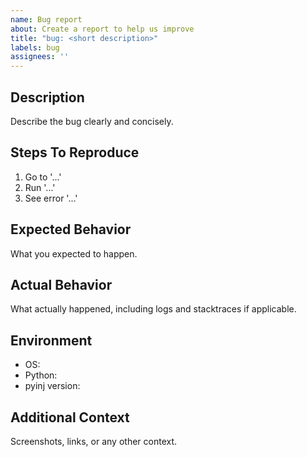 ```yaml
---
name: Bug report
about: Create a report to help us improve
title: "bug: <short description>"
labels: bug
assignees: ''
---
```


## Description

Describe the bug clearly and concisely.

## Steps To Reproduce

1. Go to '...'
2. Run '...'
3. See error '...'

## Expected Behavior

What you expected to happen.

## Actual Behavior

What actually happened, including logs and stacktraces if applicable.

## Environment

- OS: 
- Python: 
- pyinj version: 

## Additional Context

Screenshots, links, or any other context.

